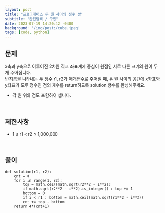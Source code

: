 ```yaml
---
layout: post
title: "프로그래머스 두 원 사이의 정수 쌍"
subtitle: "완전탐색 / 구현"
date: 2023-07-19 14:20:42 -0400
background: '/img/posts/cube.jpeg'
tags: [code, python]
---
```

## 문제

x축과 y축으로 이루어진 2차원 직교 좌표계에 중심이 원점인 서로 다른 크기의 원이 두 개 주어집니다.   
반지름을 나타내는 두 정수 r1, r2가 매개변수로 주어질 때, 두 원 사이의 공간에 x좌표와 y좌표가 모두 정수인 점의 개수를 return하도록 solution 함수를 완성해주세요.
* 각 원 위의 점도 포함하여 셉니다.

<br>

## 제한사항
* 1 ≤ r1 < r2 ≤ 1,000,000

<br>

## 풀이

``` pythonimport math
def solution(r1, r2):
    cnt = 0
    for i in range(1, r2):
        top = math.ceil(math.sqrt(r2**2 - i**2))
        if math.sqrt(r2**2 - i**2).is_integer() : top += 1
        bottom = 0
        if i < r1 : bottom = math.ceil(math.sqrt(r1**2 - i**2))
        cnt += top - bottom
    return 4*(cnt+1)
```
